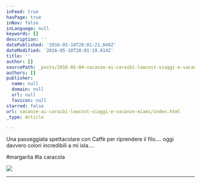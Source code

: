 ```yaml
---
inFeed: true
hasPage: true
inNav: false
inLanguage: null
keywords: []
description: ''
datePublished: '2016-05-10T20:01:21.049Z'
dateModified: '2016-05-10T20:01:19.814Z'
title: ''
author: []
sourcePath: _posts/2016-05-04-vacanze-ai-caraibi-lowcost-viaggi-e-vacanze-miami.md
authors: []
publisher:
  name: null
  domain: null
  url: null
  favicon: null
starred: false
url: vacanze-ai-caraibi-lowcost-viaggi-e-vacanze-miami/index.html
_type: Article

---
```

Una passeggiata spettacolare con Caffè per riprendere il filo.... oggi davvero colori incredibili a mi isla....

\#‎margarita‬ \#‎la caracola‬

[][0]
![](https://the-grid-user-content.s3-us-west-2.amazonaws.com/5a6fbbc7-9d29-4d41-9519-98501dbc0df3.jpg)

****

[0]: https://www.facebook.com/hashtag/margarita?source=feed_text&story_id=986475684769528